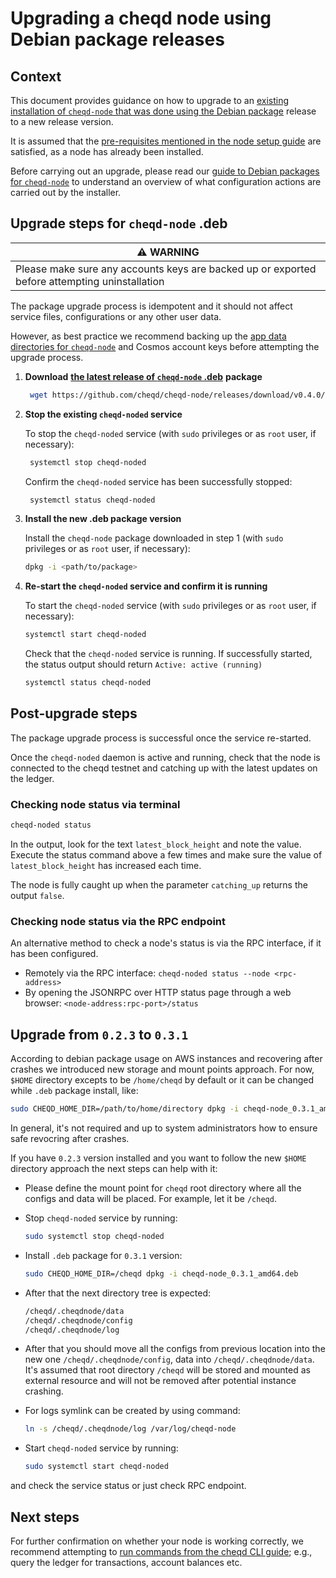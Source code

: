 # Upgrading a cheqd node using Debian package releases

## Context

This document provides guidance on how to upgrade to an [existing installation of `cheqd-node` that was done using the Debian package](deb-package-install.md) release to a new release version.

It is assumed that the [pre-requisites mentioned in the node setup guide](../) are satisfied, as a node has already been installed.

Before carrying out an upgrade, please read our [guide to Debian packages for `cheqd-node`](./) to understand an overview of what configuration actions are carried out by the installer.

## Upgrade steps for `cheqd-node` .deb

| :warning: WARNING                                                                             |
| --------------------------------------------------------------------------------------------- |
| Please make sure any accounts keys are backed up or exported before attempting uninstallation |

The package upgrade process is idempotent and it should not affect service files, configurations or any other user data.

However, as best practice we recommend backing up the [app data directories for `cheqd-node`](./) and Cosmos account keys before attempting the upgrade process.

1.  **Download** [**the latest release of `cheqd-node` .deb**](https://github.com/cheqd/cheqd-node/releases/latest) **package**

    ```bash
     wget https://github.com/cheqd/cheqd-node/releases/download/v0.4.0/cheqd-node_0.4.0_amd64.deb
    ```
2.  **Stop the existing `cheqd-noded` service**

    To stop the `cheqd-noded` service (with `sudo` privileges or as `root` user, if necessary):

    ```bash
     systemctl stop cheqd-noded
    ```

    Confirm the `cheqd-noded` service has been successfully stopped:

    ```bash
     systemctl status cheqd-noded
    ```
3.  **Install the new .deb package version**

    Install the `cheqd-node` package downloaded in step 1 (with `sudo` privileges or as `root` user, if necessary):

    ```bash
    dpkg -i <path/to/package>
    ```
4.  **Re-start the `cheqd-noded` service and confirm it is running**

    To start the `cheqd-noded` service (with `sudo` privileges or as `root` user, if necessary):

    ```bash
    systemctl start cheqd-noded
    ```

    Check that the `cheqd-noded` service is running. If successfully started, the status output should return `Active: active (running)`

    ```bash
    systemctl status cheqd-noded
    ```

## Post-upgrade steps

The package upgrade process is successful once the service re-started.

Once the `cheqd-noded` daemon is active and running, check that the node is connected to the cheqd testnet and catching up with the latest updates on the ledger.

### Checking node status via terminal

```bash
cheqd-noded status
```

In the output, look for the text `latest_block_height` and note the value. Execute the status command above a few times and make sure the value of `latest_block_height` has increased each time.

The node is fully caught up when the parameter `catching_up` returns the output `false`.

### Checking node status via the RPC endpoint

An alternative method to check a node's status is via the RPC interface, if it has been configured.

* Remotely via the RPC interface: `cheqd-noded status --node <rpc-address>`
* By opening the JSONRPC over HTTP status page through a web browser: `<node-address:rpc-port>/status`

## Upgrade from `0.2.3` to `0.3.1`

According to debian package usage on AWS instances and recovering after crashes we introduced new storage and mount points approach. For now, `$HOME` directory excepts to be `/home/cheqd` by default or it can be changed while `.deb` package install, like:

```bash
sudo CHEQD_HOME_DIR=/path/to/home/directory dpkg -i cheqd-node_0.3.1_amd64.deb
```

In general, it's not required and up to system administrators how to ensure safe revocring after crashes.

If you have `0.2.3` version installed and you want to follow the new `$HOME` directory approach the next steps can help with it:

* Please define the mount point for `cheqd` root directory where all the configs and data will be placed. For example, let it be `/cheqd`.
*   Stop `cheqd-noded` service by running:

    ```bash
    sudo systemctl stop cheqd-noded
    ```
*   Install `.deb` package for `0.3.1` version:

    ```bash
    sudo CHEQD_HOME_DIR=/cheqd dpkg -i cheqd-node_0.3.1_amd64.deb
    ```
*   After that the next directory tree is expected:

    ```bash
    /cheqd/.cheqdnode/data
    /cheqd/.cheqdnode/config
    /cheqd/.cheqdnode/log
    ```
* After that you should move all the configs from previous location into the new one `/cheqd/.cheqdnode/config`, data into `/cheqd/.cheqdnode/data`. It's assumed that root directory `/cheqd` will be stored and mounted as external resource and will not be removed after potential instance crashing.
*   For logs symlink can be created by using command:

    ```bash
    ln -s /cheqd/.cheqdnode/log /var/log/cheqd-node
    ```
*   Start `cheqd-noded` service by running:

    ```bash
    sudo systemctl start cheqd-noded
    ```

and check the service status or just check RPC endpoint.

## Next steps

For further confirmation on whether your node is working correctly, we recommend attempting to [run commands from the cheqd CLI guide](../../cheqd-cli/); e.g., query the ledger for transactions, account balances etc.
